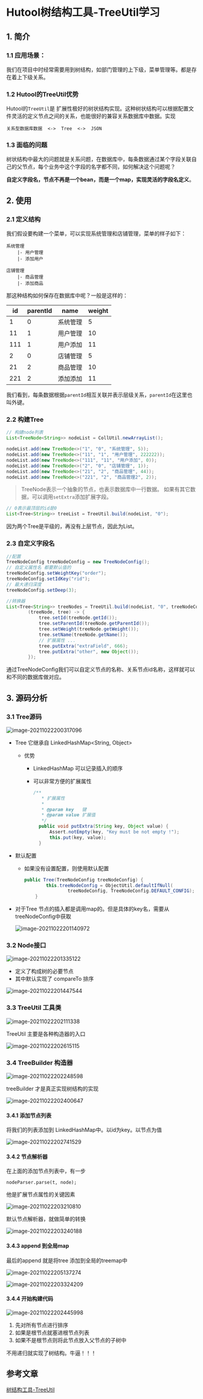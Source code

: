 # Hutool树结构工具-TreeUtil学习

## 1. 简介

### 1.1 应用场景：

我们在项目中时经常需要用到树结构，如部门管理的上下级，菜单管理等。都是存在着上下级关系。

### 1.2 Hutool的TreeUtil优势

Hutool的`TreeUtil`是 扩展性极好的树状结构实现。这种树状结构可以根据配置文件灵活的定义节点之间的关系，也能很好的兼容关系数据库中数据。实现

```
关系型数据库数据  <->  Tree  <->  JSON
```

### 1.3 面临的问题

树状结构中最大的问题就是关系问题，在数据库中，每条数据通过某个字段关联自己的父节点，每个业务中这个字段的名字都不同，如何解决这个问题呢？

**自定义字段名，节点不再是一个bean，而是一个map，实现灵活的字段名定义**。

## 2. 使用

### 2.1 定义结构

我们假设要构建一个菜单，可以实现系统管理和店铺管理，菜单的样子如下：

```
系统管理
    |- 用户管理
    |- 添加用户

店铺管理
    |- 商品管理
    |- 添加商品
```

那这种结构如何保存在数据库中呢？一般是这样的：

| id   | parentId | name     | weight |
| ---- | -------- | -------- | ------ |
| 1    | 0        | 系统管理 | 5      |
| 11   | 1        | 用户管理 | 10     |
| 111  | 1        | 用户添加 | 11     |
| 2    | 0        | 店铺管理 | 5      |
| 21   | 2        | 商品管理 | 10     |
| 221  | 2        | 添加添加 | 11     |

我们看到，每条数据根据`parentId`相互关联并表示层级关系，`parentId`在这里也叫外键。

### 2.2 构建Tree

```java
// 构建node列表
List<TreeNode<String>> nodeList = CollUtil.newArrayList();

nodeList.add(new TreeNode<>("1", "0", "系统管理", 5));
nodeList.add(new TreeNode<>("11", "1", "用户管理", 222222));
nodeList.add(new TreeNode<>("111", "11", "用户添加", 0));
nodeList.add(new TreeNode<>("2", "0", "店铺管理", 1));
nodeList.add(new TreeNode<>("21", "2", "商品管理", 44));
nodeList.add(new TreeNode<>("221", "2", "商品管理2", 2));
```

> TreeNode表示一个抽象的节点，也表示数据库中一行数据。 如果有其它数据，可以调用`setExtra`添加扩展字段。

```java
// 0表示最顶层的id是0
List<Tree<String>> treeList = TreeUtil.build(nodeList, "0");
```

因为两个Tree是平级的，再没有上层节点，因此为List。

### 2.3 自定义字段名

```java
//配置
TreeNodeConfig treeNodeConfig = new TreeNodeConfig();
// 自定义属性名 都要默认值的
treeNodeConfig.setWeightKey("order");
treeNodeConfig.setIdKey("rid");
// 最大递归深度
treeNodeConfig.setDeep(3);

//转换器
List<Tree<String>> treeNodes = TreeUtil.build(nodeList, "0", treeNodeConfig,
        (treeNode, tree) -> {
            tree.setId(treeNode.getId());
            tree.setParentId(treeNode.getParentId());
            tree.setWeight(treeNode.getWeight());
            tree.setName(treeNode.getName());
            // 扩展属性 ...
            tree.putExtra("extraField", 666);
            tree.putExtra("other", new Object());
        });
```

通过TreeNodeConfig我们可以自定义节点的名称、关系节点id名称，这样就可以和不同的数据库做对应。

## 3. 源码分析

### 3.1 Tree源码

![image-20211022200317096](https://gitee.com/zszdevelop/blogimage/raw/master/image-20211022200317096.png)

- Tree 它继承自 LinkedHashMap<String, Object>

  - 优势

    - LinkedHashMap 可以记录插入的顺序

    - 可以非常方便的扩展属性

      ```java
      /**
      	 * 扩展属性
      	 *
      	 * @param key   键
      	 * @param value 扩展值
      	 */
      	public void putExtra(String key, Object value) {
      		Assert.notEmpty(key, "Key must be not empty !");
      		this.put(key, value);
      	}
      ```

- 默认配置

  - 如果没有设置配置，则使用默认配置

    ```java
    public Tree(TreeNodeConfig treeNodeConfig) {
    		this.treeNodeConfig = ObjectUtil.defaultIfNull(
    				treeNodeConfig, TreeNodeConfig.DEFAULT_CONFIG);
    	}
    ```

- 对于Tree 节点的插入都是调用map的。但是具体的key名，需要从treeNodeConfig中获取

  ![image-20211022201140972](https://gitee.com/zszdevelop/blogimage/raw/master/image-20211022201140972.png)

### 3.2 Node接口

![image-20211022201335122](https://gitee.com/zszdevelop/blogimage/raw/master/image-20211022201335122.png)

- 定义了构成树的必要节点
- 其中默认实现了 compareTo 排序

![image-20211022201447544](https://gitee.com/zszdevelop/blogimage/raw/master/image-20211022201447544.png)

### 3.3 TreeUtil 工具类

![image-20211022202111338](https://gitee.com/zszdevelop/blogimage/raw/master/image-20211022202111338.png)

TreeUtil 主要是各种构造器的入口

![image-20211022202615115](https://gitee.com/zszdevelop/blogimage/raw/master/image-20211022202615115.png)

### 3.4 TreeBuilder 构造器

![image-20211022202248598](https://gitee.com/zszdevelop/blogimage/raw/master/image-20211022202248598.png)

treeBuilder 才是真正实现树结构的实现

![image-20211022202400647](https://gitee.com/zszdevelop/blogimage/raw/master/image-20211022202400647.png)

#### 3.4.1 添加节点列表

将我们的列表添加到 LinkedHashMap中。以id为key。以节点为值

![image-20211022202741529](https://gitee.com/zszdevelop/blogimage/raw/master/image-20211022202741529.png)

#### 3.4.2 节点解析器

在上面的添加节点列表中，有一步

```
nodeParser.parse(t, node);
```

他是扩展节点属性的关键因素

![image-20211022203210810](https://gitee.com/zszdevelop/blogimage/raw/master/image-20211022203210810.png)

默认节点解析器，就做简单的转换

![image-20211022203240188](https://gitee.com/zszdevelop/blogimage/raw/master/image-20211022203240188.png)

#### 3.4.3 append 到全局map

最后的append 就是将tree 添加到全局的treemap中

![image-20211022205137274](https://gitee.com/zszdevelop/blogimage/raw/master/image-20211022205137274.png)

![image-20211022203324209](https://gitee.com/zszdevelop/blogimage/raw/master/image-20211022203324209.png)

#### 3.4.4 开始构建代码

![image-20211022202445998](https://gitee.com/zszdevelop/blogimage/raw/master/image-20211022202445998.png)

1. 先对所有节点进行排序
2. 如果是根节点就塞进根节点列表
3. 如果不是根节点则将此节点放入父节点的子树中

不用递归就实现了树结构。牛逼！！！

## 参考文章

[树结构工具-TreeUtil](https://hutool.cn/docs/#/core/语言特性/树结构/树结构工具-TreeUtil?id=树结构工具-treeutil)